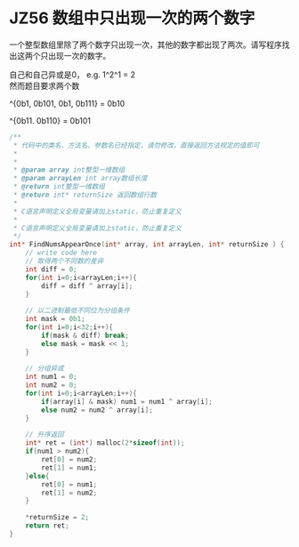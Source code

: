 # JZ56 数组中只出现一次的两个数字 
一个整型数组里除了两个数字只出现一次，其他的数字都出现了两次。请写程序找出这两个只出现一次的数字。  

自己和自己异或是0， e.g. 1^2^1 = 2  
然而题目要求两个数  

^{0b1, 0b101, 0b1, 0b111} = 0b10

^{0b11. 0b110} = 0b101

```c
/**
 * 代码中的类名、方法名、参数名已经指定，请勿修改，直接返回方法规定的值即可
 *
 * 
 * @param array int整型一维数组 
 * @param arrayLen int array数组长度
 * @return int整型一维数组
 * @return int* returnSize 返回数组行数
 *
 * C语言声明定义全局变量请加上static，防止重复定义
 *
 * C语言声明定义全局变量请加上static，防止重复定义
 */
int* FindNumsAppearOnce(int* array, int arrayLen, int* returnSize ) {
    // write code here
    // 取得两个不同数的差异
    int diff = 0;
    for(int i=0;i<arrayLen;i++){
        diff = diff ^ array[i];
    }
    
    // 以二进制最低不同位为分组条件
    int mask = 0b1;
    for(int i=0;i<32;i++){
        if(mask & diff) break; 
        else mask = mask << 1;
    }
    
    // 分组异或
    int num1 = 0;
    int num2 = 0;
    for(int i=0;i<arrayLen;i++){
        if(array[i] & mask) num1 = num1 ^ array[i];
        else num2 = num2 ^ array[i];
    }
    
    // 升序返回
    int* ret = (int*) malloc(2*sizeof(int));
    if(num1 > num2){
        ret[0] = num2;
        ret[1] = num1;
    }else{
        ret[0] = num1;
        ret[1] = num2;
    }
    
    *returnSize = 2;
    return ret; 
}
```
